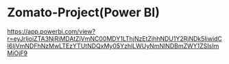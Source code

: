 # Zomato-Project(Power BI)

https://app.powerbi.com/view?r=eyJrIjoiZTA3NjRiMDAtZjVmNC00MDY1LThjNzEtZjhhNDU1Y2RjNDk5IiwidCI6IjVmNDFhNzMwLTEzYTUtNDQxMy05YzhlLWUyNmNlNDBmZWY1ZSIsImMiOjF9 
